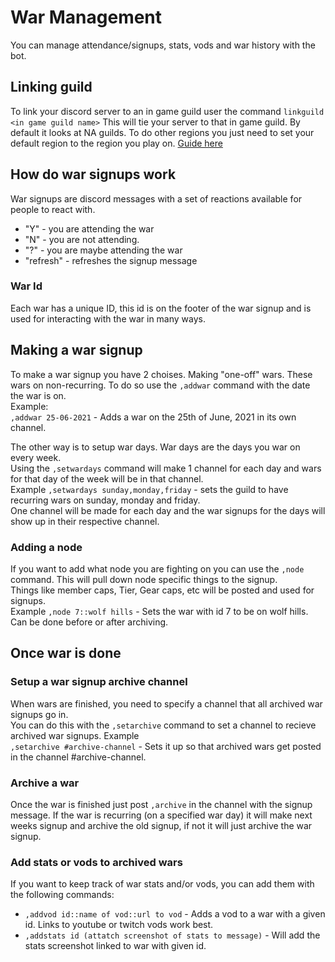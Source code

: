 # War Management
You can manage attendance/signups, stats, vods and war history with the bot.

## Linking guild
To link your discord server to an in game guild user the command `linkguild <in game guild name>`
This will tie your server to that in game guild. By default it looks at NA guilds. To do other regions you just need
to set your default region to the region you play on. [Guide here](https://github.com/kikkia/BotDO/blob/master/docs/regions.md)

## How do war signups work
War signups are discord messages with a set of reactions available for people to react with.
- "Y" - you are attending the war
- "N" - you are not attending.
- "?" - you are maybe attending the war
- "refresh" - refreshes the signup message
### War Id
Each war has a unique ID, this id is on the footer of the war signup and is used for interacting with the war in many ways.


## Making a war signup
To make a war signup you have 2 choises. Making "one-off" wars. These wars on non-recurring. To do so use the `,addwar` 
command with the date the war is on.  
Example:  
`,addwar 25-06-2021` - Adds a war on the 25th of June, 2021 in its own channel.

The other way is to setup war days. War days are the days you war on every week.  
Using the `,setwardays` command will make 1 channel for each day and wars for that day of the week will be in that channel.  
Example
`,setwardays sunday,monday,friday` - sets the guild to have recurring wars on sunday, monday and friday.  
One channel will be made for each day and the war signups for the days will show up in their respective channel.  

### Adding a node
If you want to add what node you are fighting on you can use the `,node` command. This will pull down node specific things to the signup.  
Things like member caps, Tier, Gear caps, etc will be posted and used for signups.  
Example
`,node 7::wolf hills` - Sets the war with id 7 to be on wolf hills. Can be done before or after archiving.


## Once war is done
### Setup a war signup archive channel
When wars are finished, you need to specify a channel that all archived war signups go in.  
You can do this with the `,setarchive` command to set a channel to recieve archived war signups.
Example  
`,setarchive #archive-channel` - Sets it up so that archived wars get posted in the channel #archive-channel.  

### Archive a war
Once the war is finished just post `,archive` in the channel with the signup message. If the war is recurring (on a specified war day)
it will make next weeks signup and archive the old signup, if not it will just archive the war signup.  

### Add stats or vods to archived wars
If you want to keep track of war stats and/or vods, you can add them with the following commands:  
- `,addvod id::name of vod::url to vod` - Adds a vod to a war with a given id. Links to youtube or twitch vods work best.
- `,addstats id (attatch screenshot of stats to message)` - Will add the stats screenshot linked to war with given id.
